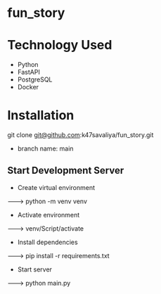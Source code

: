 # fun_story

# Technology Used
- Python
- FastAPI
- PostgreSQL
- Docker

# Installation

git clone git@github.com:k47savaliya/fun_story.git

- branch name: main

## Start Development Server

- Create virtual environment

---> python -m venv venv


- Activate environment

---> venv/Script/activate


- Install dependencies

---> pip install -r requirements.txt


- Start server

---> python main.py

